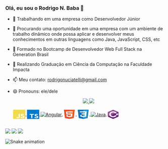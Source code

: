 ### Olá, eu sou o Rodrigo N. Baba 👋

- :briefcase: Trabalhando em uma empresa como Desenvolvedor Júnior
- 🔭 Procurando uma oportunidade em uma empresa com um ambiente de trabalho dinâmico onde possa aplicar e desenvolver meus conhecimentos em outras linguagens como Java, JavaScript, CSS, etc
- 🌱 Formado no Bootcamp de Desenvolvedor Web Full Stack na Generation Brasil
- 🌱 Realizando Graduação em Ciência da Computação na Faculdade Impacta
- 📫 Meu contato: rodrigonuciatelli@gmail.com
- 😄 Pronouns: ele/dele

  <div align="center">
   <a href="https://github.com/RodrigoBaba">
    <img height="170em" src="https://github-readme-stats.vercel.app/api?username=RodrigoBaba&show_icons=true&theme=tokyonight&include_all_commits=true&count_private=true"/>
   <img height="170em" src="https://github-readme-stats.vercel.app/api/top-langs/?username=RodrigoBaba&layout=compact&langs_count=7&theme=tokyonight"/>
  </div>
  
  <div style="display: inline_block"><br>
  <img align="center" alt="Js" height="30" width="40" src="https://raw.githubusercontent.com/devicons/devicon/master/icons/javascript/javascript-plain.svg">
  <img align="center" alt="Ts" height="30" width="40" src="https://raw.githubusercontent.com/devicons/devicon/master/icons/typescript/typescript-plain.svg">
  <img align="center" alt="Angular" height="30" width="40" src="https://cdn.jsdelivr.net/gh/devicons/devicon/icons/angularjs/angularjs-plain.svg">
  <img align="center" alt="HTML" height="30" width="40" src="https://raw.githubusercontent.com/devicons/devicon/master/icons/html5/html5-original.svg">
  <img align="center" alt="CSS" height="30" width="40" src="https://raw.githubusercontent.com/devicons/devicon/master/icons/css3/css3-original.svg">
  <img align="center" alt="Java" height="30" width="40" src="https://cdn.jsdelivr.net/gh/devicons/devicon/icons/java/java-original.svg">
  <img align="center" alt="Csharp" height="30" width="40" src="https://raw.githubusercontent.com/devicons/devicon/master/icons/csharp/csharp-original.svg">
  <img align="right" alt="" height="150" style="border-radius:50px;" src="">
</div>

 
  ##
  
  <div>      
  <a href="https://www.instagram.com/rodrigonuciatelli/" target="_blank"><img src="https://img.shields.io/badge/-Instagram-%23E4405F?style=for-the-badge&logo=instagram&logoColor=white" target="_blank"></a>  
  <a href = "mailto:rodrigonuciatelli@gmail.com"><img src="https://img.shields.io/badge/-Gmail-%23333?style=for-the-badge&logo=gmail&logoColor=white" target="_blank"></a>
  <a href="https://www.linkedin.com/in/rodrigo-nuciatelli-baba-a64414217/" target="_blank"><img src="https://img.shields.io/badge/-LinkedIn-%230077B5?style=for-the-badge&logo=linkedin&logoColor=white" target="_blank"></a>   
    
  ![Snake animation](https://github.com/RodrigoBaba/RodrigoBaba/blob/output/github-contribution-grid-snake.svg)

  </div>
  


